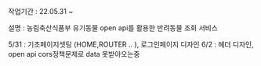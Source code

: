 작업기간 : 22.05.31 ~

설명 : 농림축산식품부 유기동물 open api를 활용한 반려동물 조회 서비스


5/31 : 기초페이지셋팅 (HOME,ROUTER .. ), 로그인페이지 디자인
6/2 : 헤더 디자인, open api cors정책문제로 data 못받아오는중 
